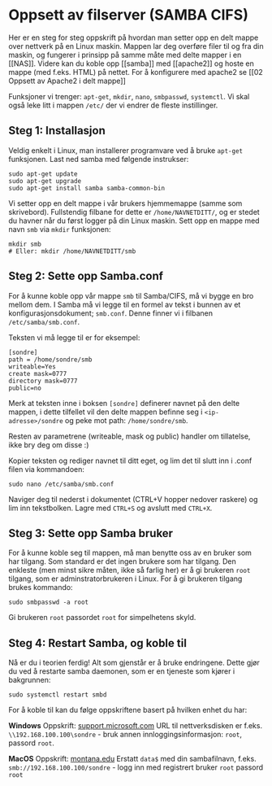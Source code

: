 # Oppsett av filserver (SAMBA CIFS)
Her er en steg for steg oppskrift på hvordan man setter opp en delt mappe over nettverk på en Linux maskin. Mappen lar deg overføre filer til og fra din maskin, og fungerer i prinsipp på samme måte med delte mapper i en [[NAS]]. Videre kan du koble opp [[samba]] med [[apache2]] og hoste en mappe (med f.eks. HTML) på nettet. For å konfigurere med apache2 se [[02 Oppsett av Apache2 i delt mappe]]

Funksjoner vi trenger: `apt-get`, `mkdir`, `nano`, `smbpasswd`, `systemctl`. Vi skal også leke litt i mappen `/etc/` der vi endrer de fleste instillinger.

## Steg 1: Installasjon
Veldig enkelt i Linux, man installerer programvare ved å bruke `apt-get` funksjonen. Last ned samba med følgende instrukser:
```shell
sudo apt-get update
sudo apt-get upgrade
sudo apt-get install samba samba-common-bin
```

Vi setter opp en delt mappe i vår brukers hjemmemappe (samme som skrivebord). Fullstendig filbane for dette er `/home/NAVNETDITT/`, og er stedet du havner når du først logger på din Linux maskin. Sett opp en mappe med navn `smb` via `mkdir` funksjonen:
```shell
mkdir smb
# Eller: mkdir /home/NAVNETDITT/smb
```

## Steg 2: Sette opp Samba.conf
For å kunne koble opp vår mappe `smb` til Samba/CIFS, må vi bygge en bro mellom dem. I Samba må vi legge til en formel av tekst i bunnen av et konfigurasjonsdokument; `smb.conf`. Denne finner vi i filbanen `/etc/samba/smb.conf`.

Teksten vi må legge til er for eksempel:
```comment
[sondre]
path = /home/sondre/smb
writeable=Yes
create mask=0777
directory mask=0777
public=no
```
Merk at teksten inne i boksen `[sondre]` definerer navnet på den delte mappen, i dette tilfellet vil den delte mappen befinne seg i `<ip-adresse>/sondre` og peke mot path: `/home/sondre/smb`.

Resten av parametrene (writeable, mask og public) handler om tillatelse, ikke bry deg om disse :)

Kopier teksten og rediger navnet til ditt eget, og lim det til slutt inn i .conf filen via kommandoen:
```shell
sudo nano /etc/samba/smb.conf
```
Naviger deg til nederst i dokumentet (CTRL+V hopper nedover raskere) og lim inn tekstbolken. Lagre med `CTRL+S` og avslutt med `CTRL+X`.

## Steg 3: Sette opp Samba bruker
For å kunne koble seg til mappen, må man benytte oss av en bruker som har tilgang. Som standard er det ingen brukere som har tilgang. Den enkleste (men minst sikre måten, ikke så farlig her) er å gi brukeren `root` tilgang, som er adminstratorbrukeren i Linux. For å gi brukeren tilgang brukes kommando:
```shell
sudo smbpasswd -a root
```
Gi brukeren `root` passordet `root` for simpelhetens skyld.

## Steg 4: Restart Samba, og koble til
Nå er du i teorien ferdig! Alt som gjenstår er å bruke endringene. Dette gjør du ved å restarte samba daemonen, som er en tjeneste som kjører i bakgrunnen:
```shell
sudo systemctl restart smbd
```

For å koble til kan du følge oppskriftene basert på hvilken enhet du har:

**Windows**
Oppskrift: [support.microsoft.com](https://support.microsoft.com/en-us/windows/map-a-network-drive-in-windows-29ce55d1-34e3-a7e2-4801-131475f9557d)
URL til nettverksdisken er f.eks. `\\192.168.100.100\sondre` - bruk annen innloggingsinformasjon: `root`, passord `root`.

**MacOS**
Oppskrift: [montana.edu](https://ag.montana.edu/it/support/smb-macs.html)
Erstatt `data$` med din sambafilnavn, f.eks. `smb://192.168.100.100/sondre` - logg inn med registrert bruker `root` passord `root`